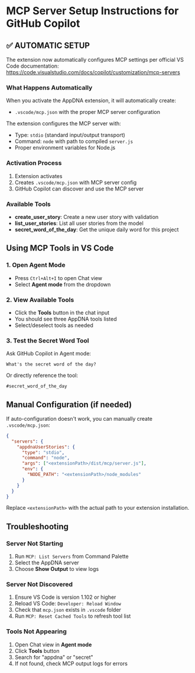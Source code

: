 # MCP Server Setup Instructions for GitHub Copilot

## ✅ AUTOMATIC SETUP

The extension now automatically configures MCP settings per official VS Code documentation:
https://code.visualstudio.com/docs/copilot/customization/mcp-servers

### What Happens Automatically

When you activate the AppDNA extension, it will automatically create:
- `.vscode/mcp.json` with the proper MCP server configuration

The extension configures the MCP server with:
- Type: `stdio` (standard input/output transport)
- Command: `node` with path to compiled `server.js`
- Proper environment variables for Node.js

### Activation Process

1. Extension activates
2. Creates `.vscode/mcp.json` with MCP server config
3. GitHub Copilot can discover and use the MCP server

### Available Tools

- **create_user_story**: Create a new user story with validation
- **list_user_stories**: List all user stories from the model
- **secret_word_of_the_day**: Get the unique daily word for this project

## Using MCP Tools in VS Code

### 1. Open Agent Mode
- Press `Ctrl+Alt+I` to open Chat view
- Select **Agent mode** from the dropdown

### 2. View Available Tools
- Click the **Tools** button in the chat input
- You should see three AppDNA tools listed
- Select/deselect tools as needed

### 3. Test the Secret Word Tool
Ask GitHub Copilot in Agent mode:
```
What's the secret word of the day?
```

Or directly reference the tool:
```
#secret_word_of_the_day
```

## Manual Configuration (if needed)

If auto-configuration doesn't work, you can manually create `.vscode/mcp.json`:

```json
{
  "servers": {
    "appdnaUserStories": {
      "type": "stdio",
      "command": "node",
      "args": ["<extensionPath>/dist/mcp/server.js"],
      "env": {
        "NODE_PATH": "<extensionPath>/node_modules"
      }
    }
  }
}
```

Replace `<extensionPath>` with the actual path to your extension installation.

## Troubleshooting

### Server Not Starting
1. Run `MCP: List Servers` from Command Palette
2. Select the AppDNA server
3. Choose **Show Output** to view logs

### Server Not Discovered
1. Ensure VS Code is version 1.102 or higher
2. Reload VS Code: `Developer: Reload Window`
3. Check that `mcp.json` exists in `.vscode` folder
4. Run `MCP: Reset Cached Tools` to refresh tool list

### Tools Not Appearing
1. Open Chat view in **Agent mode**
2. Click **Tools** button
3. Search for "appdna" or "secret"
4. If not found, check MCP output logs for errors